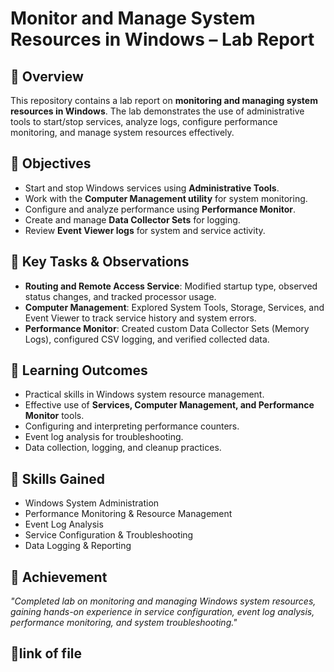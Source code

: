 # Monitor and Manage System Resources in Windows – Lab Report

## 📌 Overview
This repository contains a lab report on **monitoring and managing system resources in Windows**. The lab demonstrates the use of administrative tools to start/stop services, analyze logs, configure performance monitoring, and manage system resources effectively.

## 🔹 Objectives
- Start and stop Windows services using **Administrative Tools**.  
- Work with the **Computer Management utility** for system monitoring.  
- Configure and analyze performance using **Performance Monitor**.  
- Create and manage **Data Collector Sets** for logging.  
- Review **Event Viewer logs** for system and service activity.  

## 🔹 Key Tasks & Observations
- **Routing and Remote Access Service**: Modified startup type, observed status changes, and tracked processor usage.  
- **Computer Management**: Explored System Tools, Storage, Services, and Event Viewer to track service history and system errors.  
- **Performance Monitor**: Created custom Data Collector Sets (Memory Logs), configured CSV logging, and verified collected data.  

## 🔹 Learning Outcomes
- Practical skills in Windows system resource management.  
- Effective use of **Services, Computer Management, and Performance Monitor** tools.  
- Configuring and interpreting performance counters.  
- Event log analysis for troubleshooting.  
- Data collection, logging, and cleanup practices.  

## 🔹 Skills Gained
- Windows System Administration  
- Performance Monitoring & Resource Management  
- Event Log Analysis  
- Service Configuration & Troubleshooting  
- Data Logging & Reporting  
## 📌 Achievement 
*"Completed lab on monitoring and managing Windows system resources, gaining hands-on experience in service configuration, event log analysis, performance monitoring, and system troubleshooting."*
## 📂link of file 
 

